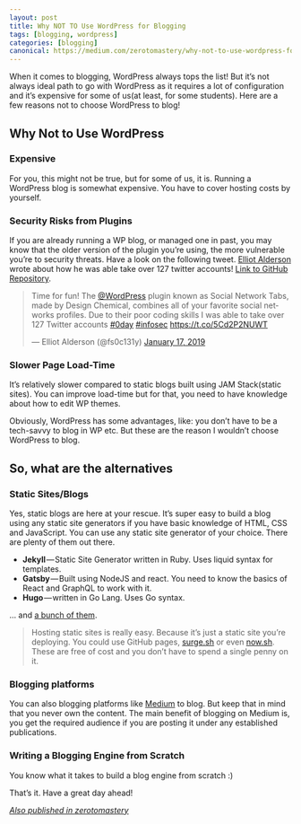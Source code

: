 ```yaml
---
layout: post
title: Why NOT TO Use WordPress for Blogging
tags: [blogging, wordpress]
categories: [blogging]
canonical: https://medium.com/zerotomastery/why-not-to-use-wordpress-for-blogging-ee1c3a7c36ce
---
```


When it comes to blogging, WordPress always tops the list! But it’s not always ideal path to go with WordPress as it requires a lot of configuration and it’s expensive for some of us(at least, for some students). Here are a few reasons not to choose WordPress to blog!

## Why Not to Use WordPress

### Expensive

For you, this might not be true, but for some of us, it is. Running a WordPress blog is somewhat expensive. You have to cover hosting costs by yourself.

### Security Risks from Plugins

If you are already running a WP blog, or managed one in past, you may know that the older version of the plugin you’re using, the more vulnerable you’re to security threats. Have a look on the following tweet. [Elliot Alderson](https://medium.com/@fs0c131y) wrote about how he was able take over 127 twitter accounts! [Link to GitHub Repository](https://github.com/fs0c131y/CVE-2018-20555).

<blockquote class="twitter-tweet" data-lang="en"><p lang="en" dir="ltr">Time for fun! The <a href="https://twitter.com/WordPress?ref_src=twsrc%5Etfw">@WordPress</a> plugin known as Social Network Tabs, made by Design Chemical, combines all of your favorite social networks profiles. Due to their poor coding skills I was able to take over 127 Twitter accounts <a href="https://twitter.com/hashtag/0day?src=hash&amp;ref_src=twsrc%5Etfw">#0day</a> <a href="https://twitter.com/hashtag/infosec?src=hash&amp;ref_src=twsrc%5Etfw">#infosec</a> <a href="https://t.co/5Cd2P2NUWT">https://t.co/5Cd2P2NUWT</a></p>&mdash; Elliot Alderson (@fs0c131y) <a href="https://twitter.com/fs0c131y/status/1085828186708066304?ref_src=twsrc%5Etfw">January 17, 2019</a></blockquote>
<script async src="https://platform.twitter.com/widgets.js" charset="utf-8"></script>

### Slower Page Load-Time

It’s relatively slower compared to static blogs built using JAM Stack(static sites). You can improve load-time but for that, you need to have knowledge about how to edit WP themes.

Obviously, WordPress has some advantages, like: you don’t have to be a tech-savvy to blog in WP etc. But these are the reason I wouldn’t choose WordPress to blog.

## So, what are the alternatives

### Static Sites/Blogs

Yes, static blogs are here at your rescue. It’s super easy to build a blog using any static site generators if you have basic knowledge of HTML, CSS and JavaScript. You can use any static site generator of your choice. There are plenty of them out there.

- __Jekyll__ — Static Site Generator written in Ruby. Uses liquid syntax for templates.
- __Gatsby__ — Built using NodeJS and react. You need to know the basics of React and GraphQL to work with it.
- __Hugo__ — written in Go Lang. Uses Go syntax.

… and [a bunch of them](https://www.staticgen.com/).

> Hosting static sites is really easy. Because it’s just a static site you’re deploying. You could use GitHub pages, [surge.sh](http://surge.sh/) or even [now.sh](http://now.sh/). These are free of cost and you don’t have to spend a single penny on it.

### Blogging platforms

You can also blogging platforms like [Medium](https://medium.com/@Medium) to blog. But keep that in mind that you never own the content. The main benefit of blogging on Medium is, you get the required audience if you are posting it under any established publications.

### Writing a Blogging Engine from Scratch

You know what it takes to build a blog engine from scratch :)

That’s it. Have a great day ahead!

<u><i>Also published in <a href='https://medium.com/zerotomastery/why-not-to-use-wordpress-for-blogging-ee1c3a7c36ce'>zerotomastery</a></i></u>